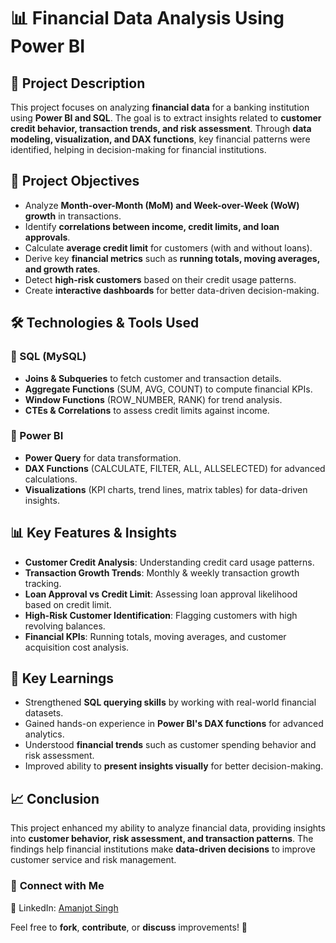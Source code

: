 # 📊 Financial Data Analysis Using Power BI  

## 📝 Project Description  
This project focuses on analyzing **financial data** for a banking institution using **Power BI and SQL**. The goal is to extract insights related to **customer credit behavior, transaction trends, and risk assessment**. Through **data modeling, visualization, and DAX functions**, key financial patterns were identified, helping in decision-making for financial institutions.  

## 🎯 Project Objectives  
- Analyze **Month-over-Month (MoM) and Week-over-Week (WoW) growth** in transactions.  
- Identify **correlations between income, credit limits, and loan approvals**.  
- Calculate **average credit limit** for customers (with and without loans).  
- Derive key **financial metrics** such as **running totals, moving averages, and growth rates**.  
- Detect **high-risk customers** based on their credit usage patterns.  
- Create **interactive dashboards** for better data-driven decision-making.  

## 🛠 Technologies & Tools Used  
### 🔹 SQL (MySQL)  
- **Joins & Subqueries** to fetch customer and transaction details.  
- **Aggregate Functions** (SUM, AVG, COUNT) to compute financial KPIs.  
- **Window Functions** (ROW_NUMBER, RANK) for trend analysis.  
- **CTEs & Correlations** to assess credit limits against income.  

### 🔹 Power BI  
- **Power Query** for data transformation.  
- **DAX Functions** (CALCULATE, FILTER, ALL, ALLSELECTED) for advanced calculations.  
- **Visualizations** (KPI charts, trend lines, matrix tables) for data-driven insights.  

## 📊 Key Features & Insights  
- **Customer Credit Analysis**: Understanding credit card usage patterns.  
- **Transaction Growth Trends**: Monthly & weekly transaction growth tracking.  
- **Loan Approval vs Credit Limit**: Assessing loan approval likelihood based on credit limit.  
- **High-Risk Customer Identification**: Flagging customers with high revolving balances.  
- **Financial KPIs**: Running totals, moving averages, and customer acquisition cost analysis.  

## 📌 Key Learnings  
- Strengthened **SQL querying skills** by working with real-world financial datasets.  
- Gained hands-on experience in **Power BI's DAX functions** for advanced analytics.  
- Understood **financial trends** such as customer spending behavior and risk assessment.  
- Improved ability to **present insights visually** for better decision-making.  

## 📈 Conclusion  
This project enhanced my ability to analyze financial data, providing insights into **customer behavior, risk assessment, and transaction patterns**. The findings help financial institutions make **data-driven decisions** to improve customer service and risk management.  


### 🚀 **Connect with Me**  
🔗 LinkedIn: [Amanjot Singh](https://www.linkedin.com/in/amanjotsingh1699)  

Feel free to **fork**, **contribute**, or **discuss** improvements! 🚀  

